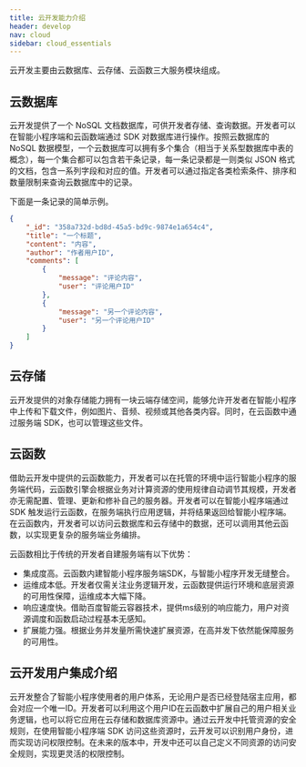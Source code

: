 ```yaml
---
title: 云开发能力介绍
header: develop
nav: cloud
sidebar: cloud_essentials
---
```


云开发主要由云数据库、云存储、云函数三大服务模块组成。


##  云数据库 

云开发提供了一个 NoSQL 文档数据库，可供开发者存储、查询数据。开发者可以在智能小程序端和云函数端通过 SDK 对数据库进行操作。按照云数据库的 NoSQL 数据模型，一个云数据库可以拥有多个集合（相当于关系型数据库中表的概念），每一个集合都可以包含若干条记录，每一条记录都是一则类似 JSON 格式的文档，包含一系列字段和对应的值。开发者可以通过指定各类检索条件、排序和数量限制来查询云数据库中的记录。

下面是一条记录的简单示例。

```json
{
    "_id": "358a732d-bd8d-45a5-bd9c-9874e1a654c4",
    "title": "一个标题",
    "content": "内容",
    "author": "作者用户ID",
    "comments": [
        {
            "message": "评论内容",
            "user": "评论用户ID"
        },
        {
            "message": "另一个评论内容",
            "user": "另一个评论用户ID"
        }
    ]
}
```
##  云存储 

云开发提供的对象存储能力拥有一块云端存储空间，能够允许开发者在智能小程序中上传和下载文件，例如图片、音频、视频或其他各类内容。同时，在云函数中通过服务端 SDK，也可以管理这些文件。

## 云函数 

借助云开发中提供的云函数能力，开发者可以在托管的环境中运行智能小程序的服务端代码，云函数引擎会根据业务对计算资源的使用规律自动调节其规模，开发者亦无需配置、管理、更新和修补自己的服务器。开发者可以在智能小程序端通过 SDK 触发运行云函数，在服务端执行应用逻辑，并将结果返回给智能小程序端。在云函数内，开发者可以访问云数据库和云存储中的数据，还可以调用其他云函数，以实现更复杂的服务端业务编排。

云函数相比于传统的开发者自建服务端有以下优势：
* 集成度高。云函数内建智能小程序服务端SDK，与智能小程序开发无缝整合。
* 运维成本低。开发者仅需关注业务逻辑开发，云函数提供运行环境和底层资源的可用性保障，运维成本大幅下降。
* 响应速度快。借助百度智能云容器技术，提供ms级别的响应能力，用户对资源调度和函数启动过程基本无感知。
* 扩展能力强。根据业务并发量所需快速扩展资源，在高并发下依然能保障服务的可用性。

## 云开发用户集成介绍

云开发整合了智能小程序使用者的用户体系，无论用户是否已经登陆宿主应用，都会对应一个唯一ID。开发者可以利用这个用户ID在云函数中扩展自己的用户相关业务逻辑，也可以将它应用在云存储和数据库资源中。通过云开发中托管资源的安全规则，在使用智能小程序端 SDK 访问这些资源时，云开发可以识别用户身份，进而实现访问权限控制。在未来的版本中，开发中还可以自己定义不同资源的访问安全规则，实现更灵活的权限控制。
